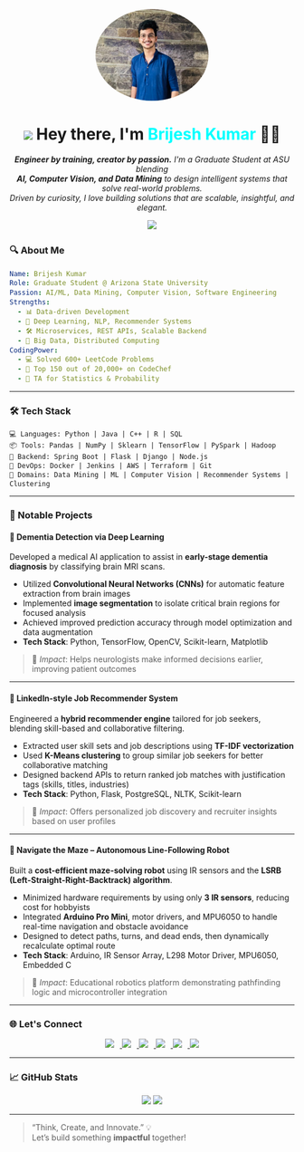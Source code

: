 
<p align="center">
  <img src="https://github.com/Brijesh03032001/Brijesh03032001/blob/main/profilePhoto.jpeg" width="200" style="border-radius: 50%;" alt="Brijesh Kumar">
</p>
<h1 align="center">
  <img src="https://media.giphy.com/media/hvRJCLFzcasrR4ia7z/giphy.gif" width="28"> 
  Hey there, I'm <span style="color:#00FFFF"><b>Brijesh Kumar</b></span> 👨‍💻
</h1>

<p align="center">
  <i><b>Engineer by training, creator by passion.</b> I'm a Graduate Student at ASU blending</i><br>
  <i><b>AI, Computer Vision, and Data Mining</b> to design intelligent systems that solve real-world problems.</i><br>
  <i>Driven by curiosity, I love building solutions that are scalable, insightful, and elegant.</i>
</p>
<p align="center">
  <img src="https://readme-typing-svg.herokuapp.com?font=Fira+Code&size=22&pause=1000&color=00FF00&center=true&vCenter=true&width=850&lines=Graduate+Student+@+ASU;AI+%7C+ML+%7C+Computer+Vision;Data+Mining+%7C+Big+Data+%7C+DevOps+Engineer;600%2B+LeetCode+Problems+Solved;Top+150+on+CodeChef;Think+Code+Create+Repeat+%F0%9F%94%A5">
</p>


### 🔍 About Me

```yaml
Name: Brijesh Kumar
Role: Graduate Student @ Arizona State University
Passion: AI/ML, Data Mining, Computer Vision, Software Engineering
Strengths:
  - 📊 Data-driven Development
  - 🧠 Deep Learning, NLP, Recommender Systems
  - 🛠️ Microservices, REST APIs, Scalable Backend
  - 🧮 Big Data, Distributed Computing
CodingPower:
  - 💻 Solved 600+ LeetCode Problems
  - 🏅 Top 150 out of 20,000+ on CodeChef
  - 🔢 TA for Statistics & Probability
``` 

---

### 🛠️ Tech Stack

```
💻 Languages: Python | Java | C++ | R | SQL
📦 Tools: Pandas | NumPy | Sklearn | TensorFlow | PySpark | Hadoop
🧱 Backend: Spring Boot | Flask | Django | Node.js
🧰 DevOps: Docker | Jenkins | AWS | Terraform | Git
🧠 Domains: Data Mining | ML | Computer Vision | Recommender Systems | Clustering
```

---

### 🚀 Notable Projects


#### 🧠 Dementia Detection via Deep Learning
Developed a medical AI application to assist in **early-stage dementia diagnosis** by classifying brain MRI scans.  
- Utilized **Convolutional Neural Networks (CNNs)** for automatic feature extraction from brain images  
- Implemented **image segmentation** to isolate critical brain regions for focused analysis  
- Achieved improved prediction accuracy through model optimization and data augmentation  
- **Tech Stack**: Python, TensorFlow, OpenCV, Scikit-learn, Matplotlib  
> 📌 *Impact*: Helps neurologists make informed decisions earlier, improving patient outcomes

---

#### 👔 LinkedIn-style Job Recommender System
Engineered a **hybrid recommender engine** tailored for job seekers, blending skill-based and collaborative filtering.  
- Extracted user skill sets and job descriptions using **TF-IDF vectorization**  
- Used **K-Means clustering** to group similar job seekers for better collaborative matching  
- Designed backend APIs to return ranked job matches with justification tags (skills, titles, industries)  
- **Tech Stack**: Python, Flask, PostgreSQL, NLTK, Scikit-learn  
> 📌 *Impact*: Offers personalized job discovery and recruiter insights based on user profiles

---

#### 🤖 Navigate the Maze – Autonomous Line-Following Robot
Built a **cost-efficient maze-solving robot** using IR sensors and the **LSRB (Left-Straight-Right-Backtrack) algorithm**.  
- Minimized hardware requirements by using only **3 IR sensors**, reducing cost for hobbyists  
- Integrated **Arduino Pro Mini**, motor drivers, and MPU6050 to handle real-time navigation and obstacle avoidance  
- Designed to detect paths, turns, and dead ends, then dynamically recalculate optimal route  
- **Tech Stack**: Arduino, IR Sensor Array, L298 Motor Driver, MPU6050, Embedded C  
> 📌 *Impact*: Educational robotics platform demonstrating pathfinding logic and microcontroller integration
---
### 🌐 Let's Connect

<p align="center">
  <a href="https://linkedin.com/in/brijeshkumar03" target="_blank">
    <img src="https://img.shields.io/badge/LinkedIn-0A66C2?style=for-the-badge&logo=linkedin&logoColor=white" style="margin-right: 10px;" />
  </a>
  <a href="https://leetcode.com/brijesh03032001" target="_blank">
    <img src="https://img.shields.io/badge/LeetCode-FFA116?style=for-the-badge&logo=leetcode&logoColor=black" style="margin-right: 10px;" />
  </a>
  <a href="https://codeforces.com/profile/brijesh03032001" target="_blank">
    <img src="https://img.shields.io/badge/Codeforces-1F8ACB?style=for-the-badge&logo=codeforces&logoColor=white" style="margin-right: 10px;" />
  </a>
  <a href="https://www.hackerrank.com/sainibrijesh01" target="_blank">
    <img src="https://img.shields.io/badge/HackerRank-2EC866?style=for-the-badge&logo=hackerrank&logoColor=white" style="margin-right: 10px;" />
  </a>
  <a href="https://medium.com/@sainibrijesh01" target="_blank">
    <img src="https://img.shields.io/badge/Medium-12100E?style=for-the-badge&logo=medium&logoColor=white" style="margin-right: 10px;" />
  </a>
  <a href="https://instagram.com/sainibrijesh03" target="_blank">
    <img src="https://img.shields.io/badge/Instagram-E4405F?style=for-the-badge&logo=instagram&logoColor=white" />
  </a>
</p>

---

### 📈 GitHub Stats

<p align="center">
  <img src="https://github-readme-stats.vercel.app/api?username=brijesh03032001&show_icons=true&count_private=true&theme=radical" height="170" />
  <img src="https://github-readme-stats.vercel.app/api/top-langs/?username=brijesh03032001&layout=compact&theme=radical" height="170"/>
</p>

---

> “Think, Create, and Innovate.” 💡  
> Let’s build something **impactful** together!

